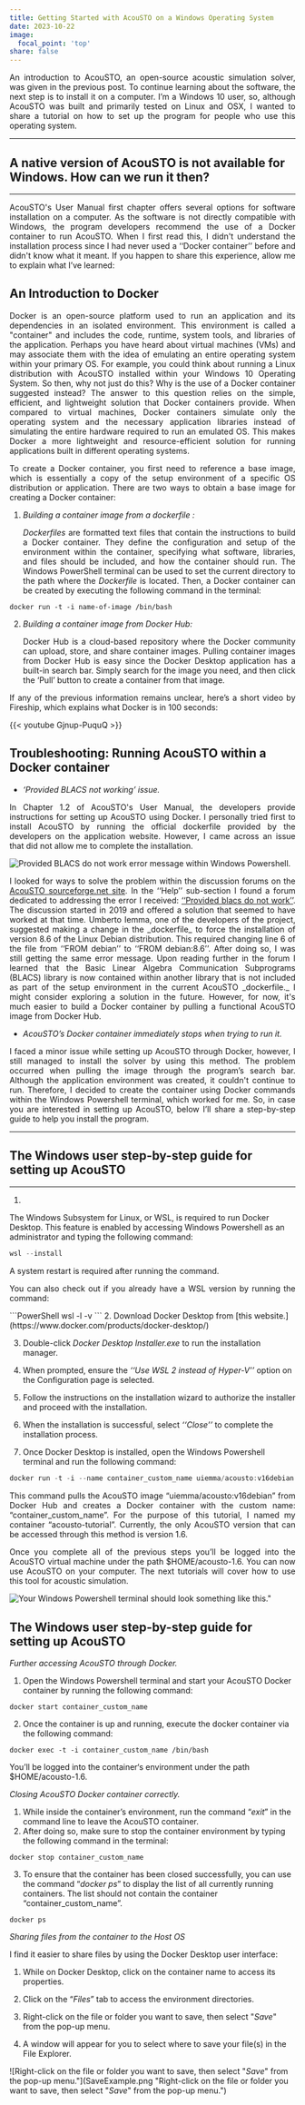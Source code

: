 ```yaml
---
title: Getting Started with AcouSTO on a Windows Operating System
date: 2023-10-22
image: 
  focal_point: 'top'
share: false
---
```


<p align="justify">
An introduction to AcouSTO, an open-source acoustic simulation solver, was given in the previous post. To continue learning about the software, the next step is to install it on a computer. I’m a Windows 10 user, so, although AcouSTO was built and primarily tested on Linux and OSX, I wanted to share a tutorial on how to set up the program for people who use this operating system.
</p>

<!--more-->

***
## A native version of AcouSTO is not available for Windows. How can we run it then?
***

<p align="justify">
AcouSTO's User Manual first chapter offers several options for software installation on a computer. As the software is not directly compatible with Windows, the program developers recommend the use of a Docker container to run AcouSTO. When I first read this, I didn't understand the installation process since I had never used a ‘‘Docker container’’ before and didn't know what it meant. If you happen to share this experience, allow me to explain what I’ve learned:
</p>

## An Introduction to Docker

<p align="justify">
Docker is an open-source platform used to run an application and its dependencies in an isolated environment. This environment is called a "container" and includes the code, runtime, system tools, and libraries of the application. Perhaps you have heard about virtual machines (VMs) and may associate them with the idea of emulating an entire operating system within your primary OS. For example, you could think about running a Linux distribution with AcouSTO installed within your Windows 10 Operating System. So then, why not just do this? Why is the use of a Docker container suggested instead? The answer to this question relies on the simple, efficient, and lightweight solution that Docker containers provide. When compared to virtual machines, Docker containers simulate only the operating system and the necessary application libraries instead of simulating the entire hardware required to run an emulated OS. This makes Docker a more lightweight and resource-efficient solution for running applications built in different operating systems.
</p>
<p align="justify">
To create a Docker container, you first need to reference a base image, which is essentially a copy of the setup environment of a specific OS distribution or application. There are two ways to obtain a base image for creating a Docker container:
</p>


1. *Building a container image from a _dockerfile_ :* <p align="justify"> _Dockerfiles_ are formatted text files that contain the instructions to build a Docker container. They define the configuration and setup of the environment within the container, specifying what software, libraries, and files should be included, and how the container should run. The Windows PowerShell terminal can be used to set the current directory to the path where the _Dockerfile_ is located. Then, a Docker container can be created by executing the following command in the terminal: </p>
```Docker
docker run -t -i name-of-image /bin/bash
```
2. *Building a container image from Docker Hub:* <p align="justify"> Docker Hub is a cloud-based repository where the Docker community can upload, store, and share container images. Pulling container images from Docker Hub is easy since the Docker Desktop application has a built-in search bar. Simply search for the image you need, and then click the ‘Pull’ button to create a container from that image. </p>

<p align="justify"> If any of the previous information remains unclear, here’s a short video by Fireship, which explains what Docker is in 100 seconds:
</p>

{{< youtube Gjnup-PuquQ >}}

## Troubleshooting: Running AcouSTO within a Docker container 

* *‘Provided BLACS not working’ issue.*
<p align="justify"> In Chapter 1.2 of AcouSTO's User Manual, the developers provide instructions for setting up AcouSTO using Docker. I personally tried first to install AcouSTO by running the official dockerfile provided by the developers on the application website. However, I came across an issue that did not allow me to complete the installation. 
</p>

![Provided BLACS do not work error message within Windows Powershell.](BLACSerror.png "Provided BLACS do not work error message within Windows Powershell.")

<p align="justify"> 
I looked for ways to solve the problem within the discussion forums on the <a href="https://sourceforge.net/projects/acousto/">AcouSTO sourceforge.net site</a>. In the ‘‘Help’’ sub-section I found a forum dedicated to addressing the error I received: <a href="https://sourceforge.net/p/acousto/discussion/852636/thread/ecebae1d2e/">‘‘Provided blacs do not work’’</a>. The discussion started in 2019 and offered a solution that seemed to have worked at that time. Umberto Iemma, one of the developers of the project,  suggested making a change in the _dockerfile_ to force the installation of version 8.6 of the Linux Debian distribution. This required changing line 6 of the file from  ‘‘FROM debian’’ to ‘‘FROM debian:8.6’’. After doing so, I was still getting the same error message. Upon reading further in the forum I learned that the Basic Linear Algebra Communication Subprograms (BLACS) library is now contained within another library that is not included as part of the setup environment in the current AcouSTO _dockerfile._ I might consider exploring a solution in the future. However, for now, it's much easier to build a Docker container by pulling a functional AcouSTO image from Docker Hub.
</p>

* *AcouSTO’s Docker container immediately stops when trying to run it.*

<p align="justify"> 
I faced a minor issue while setting up AcouSTO through Docker, however,  I still managed to install the solver by using this method. The problem occurred when pulling the image through the program’s search bar. Although the application environment was created, it couldn't continue to run. Therefore, I decided to create the container using Docker commands within the Windows Powershell terminal, which worked for me. So, in case you are interested in setting up AcouSTO, below I’ll share a step-by-step guide to help you install the program.
</p>

***
## The Windows user step-by-step guide for setting up AcouSTO
***

1. <p align="justify"> 
The Windows Subsystem for Linux, or WSL, is required to run Docker Desktop. This feature is enabled by accessing Windows Powershell as an administrator and typing the following command:
</p>

```PowerShell
wsl --install
```
<p align="justify"> 
A system restart is required after running the command.
</p>

<p align="justify"> 
You can also check out if you already have a WSL version by running the command:
</p>
```PowerShell
wsl -l -v
```
2. Download Docker Desktop from [this website.](https://www.docker.com/products/docker-desktop/)

3. Double-click *Docker Desktop Installer.exe* to run the installation manager.

4. When prompted, ensure the *‘‘Use WSL 2 instead of Hyper-V’’* option on the Configuration page is selected.

5. Follow the instructions on the installation wizard to authorize the installer and proceed with the installation.

6. When the installation is successful, select *‘‘Close’’* to complete the installation process.

7. Once Docker Desktop is installed, open the Windows Powershell terminal and run the following command:
```PowerShell
docker run -t -i --name container_custom_name uiemma/acousto:v16debian /bin/bash
```
<p align="justify"> 
This command pulls the AcouSTO image “uiemma/acousto:v16debian” from Docker Hub and creates a Docker container with the custom name: “container_custom_name”. For the purpose of this tutorial, I named my container “acousto-tutorial”. Currently, the only AcouSTO version that can be accessed through this method is version 1.6.
</p>

<p align="justify"> 
Once you complete all of the previous steps you’ll be logged into the AcouSTO virtual machine under the path $HOME/acousto-1.6. You can now use AcouSTO on your computer. The next tutorials will cover how to use this tool for acoustic simulation.
</p>

![Your Windows Powershell terminal should look something like this."](AcoustoPath.png "Your Windows Powershell terminal should look something like this.")

## The Windows user step-by-step guide for setting up AcouSTO

*Further accessing AcouSTO through Docker.*

1. Open the Windows Powershell terminal and start your AcouSTO Docker container by running the following command:

```Docker
docker start container_custom_name
```
2. Once the container is up and running, execute the docker container via the following command:
```Docker
docker exec -t -i container_custom_name /bin/bash
```
You’ll be logged into the container‘s environment under the path $HOME/acousto-1.6.

*Closing AcouSTO Docker container correctly.*

1. While inside the container’s environment, run the command “_exit_” in the command line to leave the AcouSTO container.
2. After doing so, make sure to stop the container environment by typing the following command in the terminal:
```Docker
docker stop container_custom_name
```
3. To ensure that the container has been closed successfully, you can use the command “_docker ps_” to display the list of all currently running containers. The list should not contain the container “container_custom_name”.
```Docker
docker ps
```

*Sharing files from the container to the Host OS*

I find it easier to share files by using the Docker Desktop user interface:

1. While on Docker Desktop, click on the container name to access its properties.

2. Click on the “_Files_” tab to access the environment directories.

3. Right-click on the file or folder you want to save, then select "_Save_" from the pop-up menu.

4. A window will appear for you to select where to save your file(s) in the File Explorer.

![Right-click on the file or folder you want to save, then select "_Save_" from the pop-up menu."](SaveExample.png "Right-click on the file or folder you want to save, then select "_Save_" from the pop-up menu.")